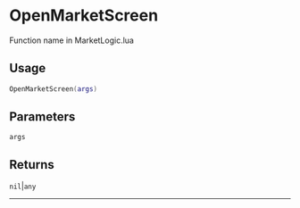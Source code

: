 # OpenMarketScreen
Function name in MarketLogic.lua
## Usage
```lua
OpenMarketScreen(args)
```
## Parameters
`args`
## Returns
`nil`|`any`

---
